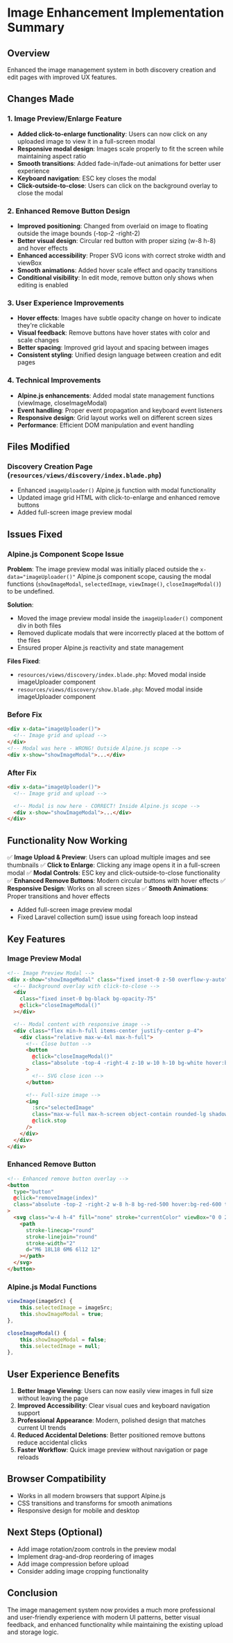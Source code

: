 # Image Enhancement Implementation Summary

## Overview

Enhanced the image management system in both discovery creation and edit pages with improved UX features.

## Changes Made

### 1. Image Preview/Enlarge Feature

- **Added click-to-enlarge functionality**: Users can now click on any uploaded image to view it in a full-screen modal
- **Responsive modal design**: Images scale properly to fit the screen while maintaining aspect ratio
- **Smooth transitions**: Added fade-in/fade-out animations for better user experience
- **Keyboard navigation**: ESC key closes the modal
- **Click-outside-to-close**: Users can click on the background overlay to close the modal

### 2. Enhanced Remove Button Design

- **Improved positioning**: Changed from overlaid on image to floating outside the image bounds (-top-2 -right-2)
- **Better visual design**: Circular red button with proper sizing (w-8 h-8) and hover effects
- **Enhanced accessibility**: Proper SVG icons with correct stroke width and viewBox
- **Smooth animations**: Added hover scale effect and opacity transitions
- **Conditional visibility**: In edit mode, remove button only shows when editing is enabled

### 3. User Experience Improvements

- **Hover effects**: Images have subtle opacity change on hover to indicate they're clickable
- **Visual feedback**: Remove buttons have hover states with color and scale changes
- **Better spacing**: Improved grid layout and spacing between images
- **Consistent styling**: Unified design language between creation and edit pages

### 4. Technical Improvements

- **Alpine.js enhancements**: Added modal state management functions (viewImage, closeImageModal)
- **Event handling**: Proper event propagation and keyboard event listeners
- **Responsive design**: Grid layout works well on different screen sizes
- **Performance**: Efficient DOM manipulation and event handling

## Files Modified

### Discovery Creation Page (`resources/views/discovery/index.blade.php`)

- Enhanced `imageUploader()` Alpine.js function with modal functionality
- Updated image grid HTML with click-to-enlarge and enhanced remove buttons
- Added full-screen image preview modal

## Issues Fixed

### Alpine.js Component Scope Issue

**Problem**: The image preview modal was initially placed outside the `x-data="imageUploader()"` Alpine.js component scope, causing the modal functions (`showImageModal`, `selectedImage`, `viewImage()`, `closeImageModal()`) to be undefined.

**Solution**:

- Moved the image preview modal inside the `imageUploader()` component div in both files
- Removed duplicate modals that were incorrectly placed at the bottom of the files
- Ensured proper Alpine.js reactivity and state management

**Files Fixed**:

- `resources/views/discovery/index.blade.php`: Moved modal inside imageUploader component
- `resources/views/discovery/show.blade.php`: Moved modal inside imageUploader component

### Before Fix

```html
<div x-data="imageUploader()">
  <!-- Image grid and upload -->
</div>
<!-- Modal was here - WRONG! Outside Alpine.js scope -->
<div x-show="showImageModal">...</div>
```

### After Fix

```html
<div x-data="imageUploader()">
  <!-- Image grid and upload -->

  <!-- Modal is now here - CORRECT! Inside Alpine.js scope -->
  <div x-show="showImageModal">...</div>
</div>
```

## Functionality Now Working

✅ **Image Upload & Preview**: Users can upload multiple images and see thumbnails
✅ **Click to Enlarge**: Clicking any image opens it in a full-screen modal
✅ **Modal Controls**: ESC key and click-outside-to-close functionality
✅ **Enhanced Remove Buttons**: Modern circular buttons with hover effects
✅ **Responsive Design**: Works on all screen sizes
✅ **Smooth Animations**: Proper transitions and hover effects

- Added full-screen image preview modal
- Fixed Laravel collection sum() issue using foreach loop instead

## Key Features

### Image Preview Modal

```html
<!-- Image Preview Modal -->
<div x-show="showImageModal" class="fixed inset-0 z-50 overflow-y-auto">
  <!-- Background overlay with click-to-close -->
  <div
    class="fixed inset-0 bg-black bg-opacity-75"
    @click="closeImageModal()"
  ></div>

  <!-- Modal content with responsive image -->
  <div class="flex min-h-full items-center justify-center p-4">
    <div class="relative max-w-4xl max-h-full">
      <!-- Close button -->
      <button
        @click="closeImageModal()"
        class="absolute -top-4 -right-4 z-10 w-10 h-10 bg-white hover:bg-gray-100 text-gray-800 rounded-full"
      >
        <!-- SVG close icon -->
      </button>

      <!-- Full-size image -->
      <img
        :src="selectedImage"
        class="max-w-full max-h-screen object-contain rounded-lg shadow-2xl"
        @click.stop
      />
    </div>
  </div>
</div>
```

### Enhanced Remove Button

```html
<!-- Enhanced remove button overlay -->
<button
  type="button"
  @click="removeImage(index)"
  class="absolute -top-2 -right-2 w-8 h-8 bg-red-500 hover:bg-red-600 text-white rounded-full flex items-center justify-center shadow-lg opacity-80 hover:opacity-100 transition-all duration-200 hover:scale-110"
>
  <svg class="w-4 h-4" fill="none" stroke="currentColor" viewBox="0 0 24 24">
    <path
      stroke-linecap="round"
      stroke-linejoin="round"
      stroke-width="2"
      d="M6 18L18 6M6 6l12 12"
    ></path>
  </svg>
</button>
```

### Alpine.js Modal Functions

```javascript
viewImage(imageSrc) {
    this.selectedImage = imageSrc;
    this.showImageModal = true;
},

closeImageModal() {
    this.showImageModal = false;
    this.selectedImage = null;
},
```

## User Experience Benefits

1. **Better Image Viewing**: Users can now easily view images in full size without leaving the page
2. **Improved Accessibility**: Clear visual cues and keyboard navigation support
3. **Professional Appearance**: Modern, polished design that matches current UI trends
4. **Reduced Accidental Deletions**: Better positioned remove buttons reduce accidental clicks
5. **Faster Workflow**: Quick image preview without navigation or page reloads

## Browser Compatibility

- Works in all modern browsers that support Alpine.js
- CSS transitions and transforms for smooth animations
- Responsive design for mobile and desktop

## Next Steps (Optional)

- Add image rotation/zoom controls in the preview modal
- Implement drag-and-drop reordering of images
- Add image compression before upload
- Consider adding image cropping functionality

## Conclusion

The image management system now provides a much more professional and user-friendly experience with modern UI patterns, better visual feedback, and enhanced functionality while maintaining the existing upload and storage logic.
